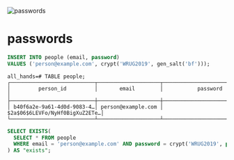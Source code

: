 ![passwords](img/passwords.gif) <!-- .element style="width: 25%" -->


# passwords

```sql
INSERT INTO people (email, password)
VALUES ('person@example.com', crypt('WRUG2019', gen_salt('bf')));
```
<!-- .element class="fragment" -->

```
all_hands=# TABLE people;
┌───────────────────────────┬────────────────────┬───────────────────────────────┐
│         person_id         │       email        │           password            │
├───────────────────────────┼────────────────────┼───────────────────────────────┤
│ b40f6a2e-9a61-4d0d-9083-4…│ person@example.com │ $2a$06$6LEVFo/NyHf0BigXuZ2ETe…│
└───────────────────────────┴────────────────────┴───────────────────────────────┘
```
<!-- .element class="fragment" -->

```sql
SELECT EXISTS(
  SELECT * FROM people
  WHERE email = 'person@example.com' AND password = crypt('WRUG2019', password)
) AS "exists";
```
<!-- .element class="fragment" -->
